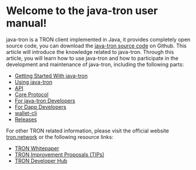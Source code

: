 # Welcome to the java-tron user manual!

java-tron is a TRON client implemented in Java, it provides completely open source code, you can download the [java-tron source code](https://github.com/tronprotocol/java-tron) on Github. This article will introduce the knowledge related to java-tron. Through this article, you will learn how to use java-tron and how to participate in the development and maintenance of java-tron, including the following parts:


* [Getting Started With java-tron](getting_started/getting_started_with_javatron/)
* [Using java-tron](using_javatron/installing_javatron/)
* [API](api/http/)
* [Core Protocol](introduction/dpos/)
* [For java-tron Developers](developers/java-tron/)
* [For Dapp Developers](contracts/compiler/)
* [wallet-cli](clients/wallet-cli/)
* [Releases](releases/upgrade-instruction/)


For other TRON related information, please visit the official website [tron.network](https://tron.network/index?lng=en) or the following resource links:

* [TRON Whitepaper](https://tron.network/static/doc/white_paper_v_2_0.pdf)
* [TRON Improvement Proposals (TIPs)](https://github.com/tronprotocol/tips)
* [TRON Developer Hub](https://developers.tron.network/)


